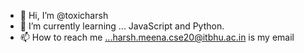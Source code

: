 - 👋 Hi, I’m @toxicharsh 
- 🌱 I’m currently learning ... JavaScript and Python.
- 📫 How to reach me ...harsh.meena.cse20@itbhu.ac.in is my email

<!---
toxicharsh/toxicharsh is a ✨ special ✨ repository because its `README.md` (this file) appears on your GitHub profile.
You can click the Preview link to take a look at your changes.
--->
